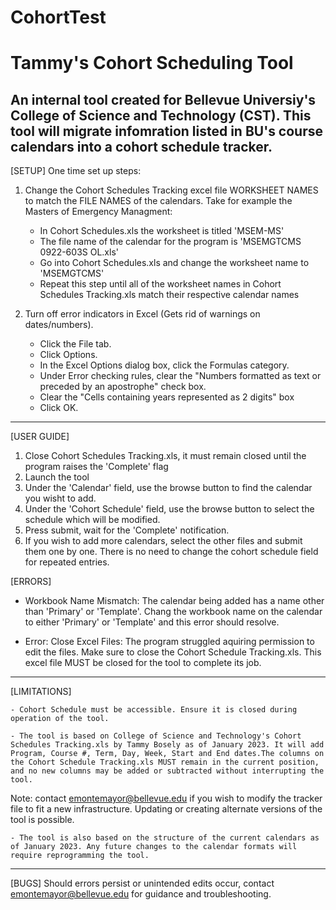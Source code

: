 # CohortTest

Tammy's Cohort Scheduling Tool 
==============
An internal tool created for Bellevue Universiy's College of Science and Technology (CST).
This tool will migrate infomration listed in BU's course calendars into a cohort schedule tracker.
--------------

[SETUP]
One time set up steps:
1. Change the Cohort Schedules Tracking excel file WORKSHEET NAMES to match the FILE NAMES of the calendars. Take for example the Masters of Emergency Managment:
	- In Cohort Schedules.xls the worksheet is titled 'MSEM-MS'
	- The file name of the calendar for the program is 'MSEMGTCMS 0922-603S OL.xls'
	- Go into Cohort Schedules.xls and change the worksheet name to 'MSEMGTCMS'
	- Repeat this step until all of the worksheet names in Cohort Schedules 
	  Tracking.xls match their respective calendar names
	
2. Turn off error indicators in Excel (Gets rid of warnings on dates/numbers).
	- Click the File tab.
	- Click Options.
	- In the Excel Options dialog box, click the Formulas category.
	- Under Error checking rules, clear the "Numbers formatted as text or preceded by 
	  an apostrophe" check box.
	- Clear the "Cells containing years represented as 2 digits" box 
	- Click OK.
-----------------------------------------------------------------------------------------
[USER GUIDE]
1. Close Cohort Schedules Tracking.xls, it must remain closed until the program raises the 'Complete' flag
2. Launch the tool
3. Under the 'Calendar' field, use the browse button to find the calendar you wisht to add.
4. Under the 'Cohort Schedule' field, use the browse button to select the schedule which will be modified.
5. Press submit, wait for the 'Complete' notification.
6. If you wish to add more calendars, select the other files and submit them one by one. There is no need to change the cohort schedule field for repeated entries. 

[ERRORS]

- Workbook Name Mismatch: The calendar being added has a name other than 'Primary' or 
  'Template'. Chang the workbook name on the calendar to either 'Primary' or 'Template' and this error should resolve. 

- Error: Close Excel Files: The program struggled aquiring permission to edit the files. Make sure to close the Cohort Schedule Tracking.xls. This excel file MUST be closed for the tool to complete its job.
-----------------------------------------------------------------------------------------	
[LIMITATIONS]
	
	- Cohort Schedule must be accessible. Ensure it is closed during operation of the tool.
	
	- The tool is based on College of Science and Technology's Cohort Schedules Tracking.xls by Tammy Bosely as of January 2023. It will add Program, Course #, Term, Day, Week, Start and End dates.The columns on the Cohort Schedule Tracking.xls MUST remain in the current position, and no new columns may be added or subtracted without interrupting the tool. 

Note: contact emontemayor@bellevue.edu if you wish to modify the tracker file to fit a new infrastructure. Updating or creating alternate versions of the tool is possible.
		
	- The tool is also based on the structure of the current calendars as of January 2023. Any future changes to the calendar formats will require reprogramming the tool.
-----------------------------------------------------------------------------------------	
[BUGS]
Should errors persist or unintended edits occur, contact emontemayor@bellevue.edu for guidance and troubleshooting. 
